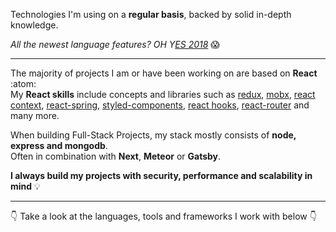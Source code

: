 Technologies I'm using on a **regular basis**, backed by solid in-depth knowledge.

_All the newest language features? OH Y[ES 2018](https://www.ecma-international.org/ecma-262/9.0/index.html#Title)_ :scream:

---

The majority of projects I am or have been working on are based on **React** :atom:   
My **React skills** include concepts and libraries such as [redux](https://www.npmjs.com/package/redux), [mobx](https://www.npmjs.com/package/mobx),
[react context](https://reactjs.org/docs/context.html), [react-spring](https://www.npmjs.com/package/react-spring),
[styled-components](https://www.npmjs.com/package/styled-components), [react hooks](https://reactjs.org/docs/hooks-intro.html),
[react-router](https://www.npmjs.com/package/react-router)
and many more.

When building Full-Stack Projects, my stack mostly consists of **node, express and mongodb**.  
Often in combination with **Next**, **Meteor** or **Gatsby**.

**I always build my projects with security, performance and scalability in mind** :bulb:

---

:point_down: Take a look at the languages, tools and frameworks I work with below :point_down:
